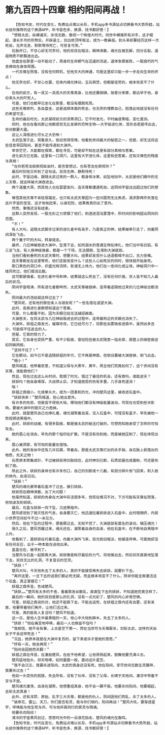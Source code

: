 # 第九百四十四章 相约阳间再战！
        【告知书友，时代在变化，免费站点难以长存，手机app多书源站点切换看书大势所趋，站长给你推荐的这个换源APP，听书音色多、换源、找书都好使！】
       “想我太武，纵横诸天，杀伐无数，傲视一个辉煌大时代，同世中横推所有对手，这才崛起，漫长岁月的煎熬后，开辟道土，创出绝顶呼吸法，成为一教鼻祖。到头来却要经历这样一次死劫，无声无息，默默等待死亡，可悲复可笑。”
       石胎开口，不甘心却无可奈何，他的双目在暗淡，眼神涣散，魂光在被瓦解，四分五裂，道祖物质不断飘逸出去。
       他盘坐在那里一动不能动了，周身的生命朝气在迅速的流逝，道体急骤衰败，一股腐朽的气息缭绕在身体周围。
       一代天尊在殒落，没有任何转机，任他天大的神通，可是这里却只能一步一步走向生命的终点！
       他无奈也好，不甘心也罢，任体内魂光挣动，玉石俱焚，但都是徒劳的，根本改变不了什么。
       在他的前方，有一具又一具庞大的天尊真身，比他还要磅礴，按辈分来算，都远早于他，身份来头大的吓死人。
       可是，他们也都早已坐化在那里，都没有摆脱死局。
       这些天尊排列，各自盘坐，这是选择体面的死去，也无奈的埋葬自己，陷落此地就没有任何的希望可言。
       生命的最后时光，太武凝视前方的漆黑洞口，它不时发光，不时幽邃黑暗，变化莫测。
       同时，他也在看向那让他都感觉无比发瘆的恐怖生物——大宇级进化体，其形态若是传出去，世间都要大震。
       这让人深感进化尽头之大恐怖！
       太武坠落于此，观看良久，依旧觉得惊悚，他看到世间最大的秘密之一，但是，却无法将这些信息带回阳间，甚至不能传递到大渊外。
       举世茫茫，大能都在探索，都在寻觅，可是却不知在这里有部分真相与答案。
       进化前方已无路，这里有一口洞穴，这里有大宇进化体，这里有些答案，还有灾难性的残痕与真相！
       “在你若苍龙般俯视蚁虫时，是否曾想过，也有苍龙在俯视你？”
       最后时刻他又听到了这句话，双目无神，静默待死！
       此时，宇宙边缘，跟随太武过来的一群人，都身体冰寒，如坠地狱中，太武是他们眼中的无上天尊，就这样被大渊吞进去。
       两个道童大哭，而其他人也在瑟瑟发抖，连天尊都遭遇死劫，这阴间宇宙远远超过他们的想象。
       难怪其他天尊不肯轻易踏足，也只有太武天尊因为一些问题而无比焦虑，渴求那两件失落在这片宇宙的至宝，这才匆匆赶来，以身犯险，结果竟真的出了意外。
       然而，事情还没有结束。
       这群人突然发现，一股无形之力禁锢了他们，刺透进混沌雾霭中，所时间的影响超出阴间的范围。
       “不！”
       有人大叫，追随太武脚步过来的进化者中有高手，乃是真正的神，结果被牵引走了，向着阴间深处飞去。
       两个童子吓的大叫，转身就走。
       最终，几位神被吞进大渊中，坠落下去，如同溺水的普通生物在挣扎，他们当中有白狐，有三足飞龙，有人族神级强者，都是一个下场，无法摆脱，坠落到大渊底部。
       当他们看到垂死的太武天尊时，想要大叫，结果却发现什么话语都喊不出口，无力张嘴。
       连天尊都坐在这里等死，他们还能改变什么？这些人心如死灰的同时，很快就开始身死。
       那口黑色的洞口中，炽盛光辉流转，弥漫无上伟力，他们在一息间化成尘埃，神秘洞穴中一缕风吹过，他们烟消云散。
       这可都是强者，在进化者中号称神，结果就这么死去了，没有任何价值，世人皆不知几人最后的状况。
       阴间宇宙喧沸，所有进化者都哗然，太武天尊被吞掉，连带着追随他过来的几位神祇也都消失。
       阴间最大的浩劫就这样过去了？
       “楚风呢，还有他的那些亲人与朋友呢？”一些名宿在遥望大渊。
       此时，各族进化者都想知道这个答案。
       可是，什么都看不到，因为天眼已经无法捕捉画面。
       大渊吞天，在将太武与几位神祇吸进去的过程中，连带着附近的天眼也消失了。
       大渊外，妖祖之鼎发光，璀璨夺目，它已经尽力了，将那些血雾吸收进鼎中，虽然凶多吉少，可能保不住逝去的人。
       但是，它真的努力了。
       其实，它自身也受损严重，有不少裂痕，曾经险些被太武随意一指击穿，鼎壁上的细密痕迹如同蛛网般。
       “坚持不住了！”
       它在颤动，如今已不是追随妖祖的年代，它不再是神鼎，但依旧要被大渊吞掉，倒飞出去。
       “缩小！”
       楚风喊道，他带着悲意，不知道父母与大黑牛、黄牛、周全他们究竟如何了，这个世间没有天尊，谁能救他们？
       而且，现在过去这么长时间，耽搁了时光，错过了最佳的机会，还有救吗，谁能逆天？
       妖妖吗？她自身难保，大战停止后，才知道她受的伤有多重，几乎身死道消！
       嗡！
       妖祖之鼎缩小，化成拳头大，成为一团柔和的光，冲向楚风这里，被收进石盒中。
       “妖妖快来！”楚风喊道，担心她出意外。
       有许多的伤悲，但是容不得他大恸，哪怕他们都没有神级能量波动，可现在也受到些许影响，要被大渊中的毁灭之力吞掉。
       此时，就是楚风自己也挣扎着，魂光凝聚着血液，没入石盒中，可惜没有盖子，早先被他一怒投掷进黑暗中。
       此时，妖妖的战裙，有很多裂痕，都是被太武的秘法打破的，可想而知她承受了怎样的可怕攻击。
       她的眉心在淌血，早先的那个指印在扩散，不是没有伤到她，而是被她压制了，现在体现出来。
       眉心被洞穿，有可怕的能量在侵蚀。
       此外，她的发丝中还有几许石屑，带着血，那是太武天尊打出的杀手锏，自石胎上剥落出的物质，先天之物！
       石质原本聚集成针，不过被妖妖用剑胎挡住，此时神剑已断，石质武器也成齑粉，可还是伤到了她。
       除此之外，妖妖的身体也有许多伤口，自己的剑断成十几截，有部分碎片倒飞回来，刺入她的体内，血液汩汩。
       “妖妖！”
       楚风的魂光裹带着石盒冲了过去，接引妖妖。
       妖妖现在眼神涣散，出了大问题！
       他虽然知道，妖妖的肉身在大渊中存活很多年，但现在情况不对，下方可能有天尊在殒落，他怕波及到妖妖。
       最后，石盒与妖妖一同下坠，沉进黑暗中。
       楚风感觉到了毁灭性的气息，自身要灭亡，他迅速拉着妖妖进入石盒中，此时很拥挤，内部小世界空间如今不过一米见方。
       然后，他在下坠的过程中，便昏厥过去，无知不觉了，大渊底部有莫名的波动，镇压魂光！
       很久之后，楚风苏醒过来，魂光还在，凝聚着自身的血液，他在石盒中，在不断地自黑暗中上升。
       他看到了，是妖妖在托着石盒，向着大渊外飞来，目光依旧暗淡，他接连呼唤，可是她却没有任何反应，出于一种本能在送他出来。
       盒盖也在，被寻到了。
       当楚风与石盒一起脱离大渊，妖妖像是耗尽最后的力气，将他推出去，然后仰天直直地坠落下去，双目无比的孔洞，不复昔日的空灵。
       “妖妖！”
       楚风大叫，今天他失去了太多的人，真的不能接受再失去妖妖，就要扑下去。
       “离开这里，一旦下去的话我们都必死无疑，而且根本改变不了什么，除非你能全面激活这个石盒，真正掌握它！”
       妖祖之鼎传音，告诫楚风。
       “妖妖……”楚风有太多的不舍，看着那发丝散乱，直直坠下去的妖妖，不知道她究竟怎样了。
       最后的一瞬间，她的双目是那么的孔洞，没有一点光彩了，楚风的内心非常恐惧。
       可是，妖祖之鼎说的对，他还不能跳下去，不能去送死，在妖祖之鼎内还有血雾，还有亲故，他要带着他们离开，让他们活过来。
       可是，真的能有人复活吗？楚风不知道。
       这一日，是他人生中最黑暗的一天，他心中大恸到麻木，失去了太多的人。
       “妖妖！”他在痛苦地呼唤，最后一人也挽留不住吗？
       “我相信，她不会有事，上古星空下第一，而在当世可与天尊厮杀，剑斩太武，这样的天纵女子不会这样死去！”
       “况且，她原本就是在大渊中复苏的，留下来或许才是她的意愿。”
       “终有一天，她会再现！”
       “阳间会因她而天翻！”
       妖祖之鼎在传音，在激励楚风，在给予他希望，让他昂扬起来，鼓舞他要充满斗志。
       楚风猛地抬头，仰天咆哮，如同雷霆一般，震动这片星空。
       “我不会沉沦，我要杀进阳间，太武的真身还没有死，他在阳间，享尽世间无数生灵膜拜，我要杀过去！”
       他如一头受伤的孤狼，失去所有，没有了伙伴，没有了父母，长啸于天地间，凄凉中带着不甘与不屈。
       楚风魂光激荡，血液在凝聚，他想重组真身，他不会一蹶不振，他要杀向阳间，他要崛起，去斩太武真身！
       此外，还有浑羿、原始、乱宇三大天尊，都是他的仇人，阴间因他们而乱，杀了太多的人。
       “彼岸花、雷公、天刀，你们是否有灵，我与你们相约，阳间再战！”楚风大吼，要穿透星宇，呼唤能与他生死与共、可与他并肩同行的真灵与残魂。
       他要杀向阳间！
       清冷的宇宙黑风划过，悠悠时光中的一朵浪花拍击，楚风的魂光在轰鸣。
       【告知书友，时代在变化，免费站点难以长存，手机app多书源站点切换看书大势所趋，站长给你推荐的这个换源APP，听书音色多、换源、找书都好使！】